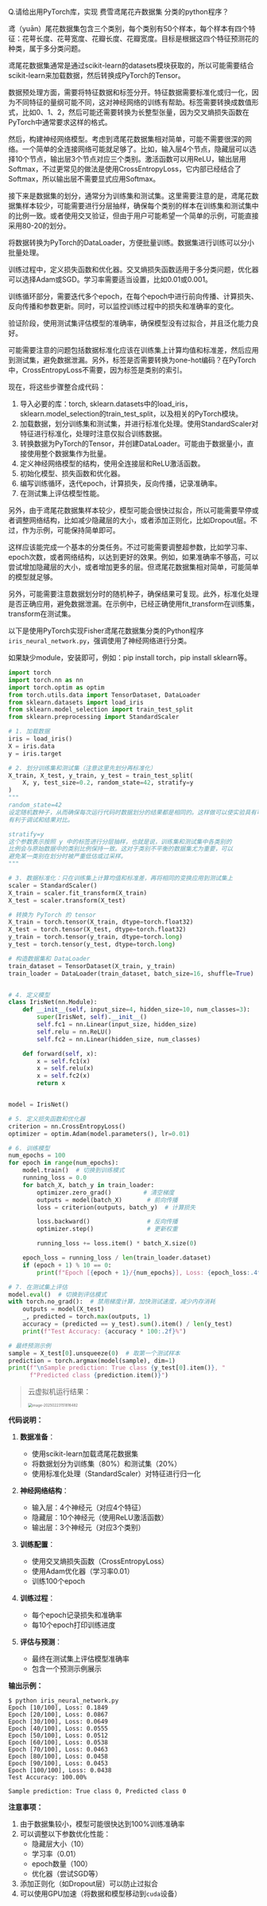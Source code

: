 Q.请给出用PyTorch库，实现 费雪鸢尾花卉数据集 分类的python程序？


鸢（yuān）尾花数据集包含三个类别，每个类别有50个样本，每个样本有四个特征：花萼长度、花萼宽度、花瓣长度、花瓣宽度。目标是根据这四个特征预测花的种类，属于多分类问题。

鸢尾花数据集通常是通过scikit-learn的datasets模块获取的，所以可能需要结合scikit-learn来加载数据，然后转换成PyTorch的Tensor。

数据预处理方面，需要将特征数据和标签分开。特征数据需要标准化或归一化，因为不同特征的量纲可能不同，这对神经网络的训练有帮助。标签需要转换成数值形式，比如0、1、2，然后可能还需要转换为长整型张量，因为交叉熵损失函数在PyTorch中通常要求这样的格式。

然后，构建神经网络模型。考虑到鸢尾花数据集相对简单，可能不需要很深的网络。一个简单的全连接网络可能就足够了。比如，输入层4个节点，隐藏层可以选择10个节点，输出层3个节点对应三个类别。激活函数可以用ReLU，输出层用Softmax，不过更常见的做法是使用CrossEntropyLoss，它内部已经结合了Softmax，所以输出层不需要显式应用Softmax。

接下来是数据集的划分，通常分为训练集和测试集。这里需要注意的是，鸢尾花数据集样本较少，可能需要进行分层抽样，确保每个类别的样本在训练集和测试集中的比例一致。或者使用交叉验证，但由于用户可能希望一个简单的示例，可能直接采用80-20的划分。

将数据转换为PyTorch的DataLoader，方便批量训练。数据集进行训练可以分小批量处理。

训练过程中，定义损失函数和优化器。交叉熵损失函数适用于多分类问题，优化器可以选择Adam或SGD。学习率需要适当设置，比如0.01或0.001。

训练循环部分，需要迭代多个epoch，在每个epoch中进行前向传播、计算损失、反向传播和参数更新。同时，可以监控训练过程中的损失和准确率的变化。

验证阶段，使用测试集评估模型的准确率，确保模型没有过拟合，并且泛化能力良好。

可能需要注意的问题包括数据标准化应该在训练集上计算均值和标准差，然后应用到测试集，避免数据泄漏。另外，标签是否需要转换为one-hot编码？在PyTorch中，CrossEntropyLoss不需要，因为标签是类别的索引。

现在，将这些步骤整合成代码：

1. 导入必要的库：torch, sklearn.datasets中的load_iris，sklearn.model_selection的train_test_split，以及相关的PyTorch模块。
2. 加载数据，划分训练集和测试集，并进行标准化处理。使用StandardScaler对特征进行标准化，处理时注意仅拟合训练数据。
3. 转换数据为PyTorch的Tensor，并创建DataLoader。可能由于数据量小，直接使用整个数据集作为批量。
4. 定义神经网络模型的结构，使用全连接层和ReLU激活函数。
5. 初始化模型、损失函数和优化器。
6. 编写训练循环，迭代epoch，计算损失，反向传播，记录准确率。
7. 在测试集上评估模型性能。

另外，由于鸢尾花数据集样本较少，模型可能会很快过拟合，所以可能需要早停或者调整网络结构，比如减少隐藏层的大小，或者添加正则化，比如Dropout层。不过，作为示例，可能保持简单即可。

这样应该能完成一个基本的分类任务。不过可能需要调整超参数，比如学习率、epoch次数，或者网络结构，以达到更好的效果。例如，如果准确率不够高，可以尝试增加隐藏层的大小，或者增加更多的层。但鸢尾花数据集相对简单，可能简单的模型就足够。

另外，可能需要注意数据划分时的随机种子，确保结果可复现。此外，标准化处理是否正确应用，避免数据泄漏。在示例中，已经正确使用fit_transform在训练集，transform在测试集。



以下是使用PyTorch实现Fisher鸢尾花数据集分类的Python程序`iris_neural_network.py`，强调使用了神经网络进行分类。

如果缺少module，安装即可，例如：pip install torch，pip install sklearn等。

```python
import torch
import torch.nn as nn
import torch.optim as optim
from torch.utils.data import TensorDataset, DataLoader
from sklearn.datasets import load_iris
from sklearn.model_selection import train_test_split
from sklearn.preprocessing import StandardScaler

# 1. 加载数据
iris = load_iris()
X = iris.data
y = iris.target

# 2. 划分训练集和测试集（注意这里先划分再标准化）
X_train, X_test, y_train, y_test = train_test_split(
    X, y, test_size=0.2, random_state=42, stratify=y
)
"""
random_state=42
设定随机数种子，从而确保每次运行代码时数据划分的结果都是相同的。这样做可以使实验具有可重复性，
有利于调试和结果对比。

stratify=y
这个参数表示按照 y 中的标签进行分层抽样，也就是说，训练集和测试集中各类别的
比例会与原始数据中的类别比例保持一致。这对于类别不平衡的数据集尤为重要，可以
避免某一类别在划分时被严重低估或过采样。
"""

# 3. 数据标准化：只在训练集上计算均值和标准差，再将相同的变换应用到测试集上
scaler = StandardScaler()
X_train = scaler.fit_transform(X_train)
X_test = scaler.transform(X_test)

# 转换为 PyTorch 的 tensor
X_train = torch.tensor(X_train, dtype=torch.float32)
X_test = torch.tensor(X_test, dtype=torch.float32)
y_train = torch.tensor(y_train, dtype=torch.long)
y_test = torch.tensor(y_test, dtype=torch.long)

# 构造数据集和 DataLoader
train_dataset = TensorDataset(X_train, y_train)
train_loader = DataLoader(train_dataset, batch_size=16, shuffle=True)


# 4. 定义模型
class IrisNet(nn.Module):
    def __init__(self, input_size=4, hidden_size=10, num_classes=3):
        super(IrisNet, self).__init__()
        self.fc1 = nn.Linear(input_size, hidden_size)
        self.relu = nn.ReLU()
        self.fc2 = nn.Linear(hidden_size, num_classes)

    def forward(self, x):
        x = self.fc1(x)
        x = self.relu(x)
        x = self.fc2(x)
        return x


model = IrisNet()

# 5. 定义损失函数和优化器
criterion = nn.CrossEntropyLoss()
optimizer = optim.Adam(model.parameters(), lr=0.01)

# 6. 训练模型
num_epochs = 100
for epoch in range(num_epochs):
    model.train()  # 切换到训练模式
    running_loss = 0.0
    for batch_X, batch_y in train_loader:
        optimizer.zero_grad()         # 清空梯度
        outputs = model(batch_X)       # 前向传播
        loss = criterion(outputs, batch_y)  # 计算损失

        loss.backward()                # 反向传播
        optimizer.step()               # 更新权重

        running_loss += loss.item() * batch_X.size(0)

    epoch_loss = running_loss / len(train_loader.dataset)
    if (epoch + 1) % 10 == 0:
        print(f"Epoch [{epoch + 1}/{num_epochs}], Loss: {epoch_loss:.4f}")

# 7. 在测试集上评估
model.eval()  # 切换到评估模式
with torch.no_grad():  # 禁用梯度计算，加快测试速度，减少内存消耗
    outputs = model(X_test)
    _, predicted = torch.max(outputs, 1)
    accuracy = (predicted == y_test).sum().item() / len(y_test)
    print(f"Test Accuracy: {accuracy * 100:.2f}%")

# 最终预测示例
sample = X_test[0].unsqueeze(0)  # 取第一个测试样本
prediction = torch.argmax(model(sample), dim=1)
print(f"\nSample prediction: True class {y_test[0].item()}, "
      f"Predicted class {prediction.item()}")
```

> 云虚拟机运行结果：
>
> <img src="https://raw.githubusercontent.com/GMyhf/img/main/img/image-20250223151816482.png" alt="image-20250223151816482" style="zoom:50%;" />



**代码说明：**

1. **数据准备**：
   - 使用scikit-learn加载鸢尾花数据集
   - 将数据划分为训练集（80%）和测试集（20%）
   - 使用标准化处理（StandardScaler）对特征进行归一化

2. **神经网络结构**：
   - 输入层：4个神经元（对应4个特征）
   - 隐藏层：10个神经元（使用ReLU激活函数）
   - 输出层：3个神经元（对应3个类别）

3. **训练配置**：
   - 使用交叉熵损失函数（CrossEntropyLoss）
   - 使用Adam优化器（学习率0.01）
   - 训练100个epoch

4. **训练过程**：
   - 每个epoch记录损失和准确率
   - 每10个epoch打印训练进度

5. **评估与预测**：
   - 最终在测试集上评估模型准确率
   - 包含一个预测示例展示

**输出示例：**

```
$ python iris_neural_network.py 
Epoch [10/100], Loss: 0.1849
Epoch [20/100], Loss: 0.0867
Epoch [30/100], Loss: 0.0649
Epoch [40/100], Loss: 0.0555
Epoch [50/100], Loss: 0.0512
Epoch [60/100], Loss: 0.0538
Epoch [70/100], Loss: 0.0463
Epoch [80/100], Loss: 0.0458
Epoch [90/100], Loss: 0.0453
Epoch [100/100], Loss: 0.0438
Test Accuracy: 100.00%

Sample prediction: True class 0, Predicted class 0
```

**注意事项：**

1. 由于数据集较小，模型可能很快达到100%训练准确率
2. 可以调整以下参数优化性能：
   - 隐藏层大小（10）
   - 学习率（0.01）
   - epoch数量（100）
   - 优化器（尝试SGD等）
3. 添加正则化（如Dropout层）可以防止过拟合
4. 可以使用GPU加速（将数据和模型移动到`cuda`设备）

